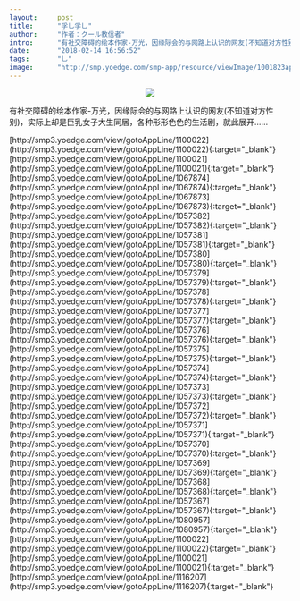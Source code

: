 ```yaml
---
layout:     post
title:      "孚乚孚乚"
author:     "作者：クール教信者"
intro:      "有社交障碍的绘本作家-万光，因缘际会的与网路上认识的网友(不知道对方性别)，实际上却是巨乳女子大生同居，各种形形色色的生活剧，就此展开……"
date:       "2018-02-14 16:56:52"
tags:       "乚"
image:      "http://smp.yoedge.com/smp-app/resource/viewImage/1001823appline.png"
---
```

<div style="text-align: center">
<p><img src="http://smp.yoedge.com/smp-app/resource/viewImage/1001823appline.png"/></p>
</div>
<p class="post-meta">
<span>有社交障碍的绘本作家-万光，因缘际会的与网路上认识的网友(不知道对方性别)，实际上却是巨乳女子大生同居，各种形形色色的生活剧，就此展开……</span>
</p>
[http://smp3.yoedge.com/view/gotoAppLine/1100022](http://smp3.yoedge.com/view/gotoAppLine/1100022){:target="_blank"}
[http://smp3.yoedge.com/view/gotoAppLine/1100021](http://smp3.yoedge.com/view/gotoAppLine/1100021){:target="_blank"}
[http://smp3.yoedge.com/view/gotoAppLine/1067874](http://smp3.yoedge.com/view/gotoAppLine/1067874){:target="_blank"}
[http://smp3.yoedge.com/view/gotoAppLine/1067873](http://smp3.yoedge.com/view/gotoAppLine/1067873){:target="_blank"}
[http://smp3.yoedge.com/view/gotoAppLine/1057382](http://smp3.yoedge.com/view/gotoAppLine/1057382){:target="_blank"}
[http://smp3.yoedge.com/view/gotoAppLine/1057381](http://smp3.yoedge.com/view/gotoAppLine/1057381){:target="_blank"}
[http://smp3.yoedge.com/view/gotoAppLine/1057380](http://smp3.yoedge.com/view/gotoAppLine/1057380){:target="_blank"}
[http://smp3.yoedge.com/view/gotoAppLine/1057379](http://smp3.yoedge.com/view/gotoAppLine/1057379){:target="_blank"}
[http://smp3.yoedge.com/view/gotoAppLine/1057378](http://smp3.yoedge.com/view/gotoAppLine/1057378){:target="_blank"}
[http://smp3.yoedge.com/view/gotoAppLine/1057377](http://smp3.yoedge.com/view/gotoAppLine/1057377){:target="_blank"}
[http://smp3.yoedge.com/view/gotoAppLine/1057376](http://smp3.yoedge.com/view/gotoAppLine/1057376){:target="_blank"}
[http://smp3.yoedge.com/view/gotoAppLine/1057375](http://smp3.yoedge.com/view/gotoAppLine/1057375){:target="_blank"}
[http://smp3.yoedge.com/view/gotoAppLine/1057374](http://smp3.yoedge.com/view/gotoAppLine/1057374){:target="_blank"}
[http://smp3.yoedge.com/view/gotoAppLine/1057373](http://smp3.yoedge.com/view/gotoAppLine/1057373){:target="_blank"}
[http://smp3.yoedge.com/view/gotoAppLine/1057372](http://smp3.yoedge.com/view/gotoAppLine/1057372){:target="_blank"}
[http://smp3.yoedge.com/view/gotoAppLine/1057371](http://smp3.yoedge.com/view/gotoAppLine/1057371){:target="_blank"}
[http://smp3.yoedge.com/view/gotoAppLine/1057370](http://smp3.yoedge.com/view/gotoAppLine/1057370){:target="_blank"}
[http://smp3.yoedge.com/view/gotoAppLine/1057369](http://smp3.yoedge.com/view/gotoAppLine/1057369){:target="_blank"}
[http://smp3.yoedge.com/view/gotoAppLine/1057368](http://smp3.yoedge.com/view/gotoAppLine/1057368){:target="_blank"}
[http://smp3.yoedge.com/view/gotoAppLine/1057367](http://smp3.yoedge.com/view/gotoAppLine/1057367){:target="_blank"}
[http://smp3.yoedge.com/view/gotoAppLine/1080957](http://smp3.yoedge.com/view/gotoAppLine/1080957){:target="_blank"}
[http://smp3.yoedge.com/view/gotoAppLine/1100022](http://smp3.yoedge.com/view/gotoAppLine/1100022){:target="_blank"}
[http://smp3.yoedge.com/view/gotoAppLine/1100021](http://smp3.yoedge.com/view/gotoAppLine/1100021){:target="_blank"}
[http://smp3.yoedge.com/view/gotoAppLine/1116207](http://smp3.yoedge.com/view/gotoAppLine/1116207){:target="_blank"}


